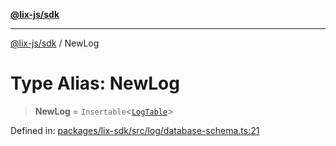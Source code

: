 [**@lix-js/sdk**](../README.md)

***

[@lix-js/sdk](../README.md) / NewLog

# Type Alias: NewLog

> **NewLog** = `Insertable`\<[`LogTable`](LogTable.md)\>

Defined in: [packages/lix-sdk/src/log/database-schema.ts:21](https://github.com/opral/monorepo/blob/985ffce1eb6542fd7d2a659b02ab83cb2ccd8d57/packages/lix-sdk/src/log/database-schema.ts#L21)
